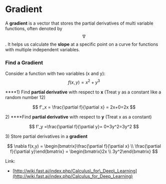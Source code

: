 # Gradient

A **gradient** is a vector that stores the partial derivatives of multi variable functions, often denoted by $$\nabla$$. It helps us calculate the **slope** at a specific point on a curve for functions with multiple independent variables.

### **Find a Gradient**

Consider a function with two variables \(x and y\): $$f(x,y) = x^2 + y^3$$ 

  
****1\) Find **partial derivative** with respect to **x** \(Treat y as a constant like a random number 12\)

$$
f'_x = \frac{\partial f}{\partial x} =  2x+0=2x
$$

2\) ****Find **partial derivative** with respect to **y** \(Treat x as a constant\)

$$
f'_y =\frac{\partial f}{\partial y}= 0+3y^2=3y^2
$$

3\) Store partial derivatives in a **gradient**

$$
\nabla f(x,y) = \begin{bmatrix}\frac{\partial f}{\partial x}  \\ \frac{\partial f}{\partial y}\end{bmatrix} = \begin{bmatrix}2x \\ 3y^2\end{bmatrix}
$$

Link:  
- [http://wiki.fast.ai/index.php/Calculus\_for\_Deep\_Learning](http://wiki.fast.ai/index.php/Calculus_for_Deep_Learning)

